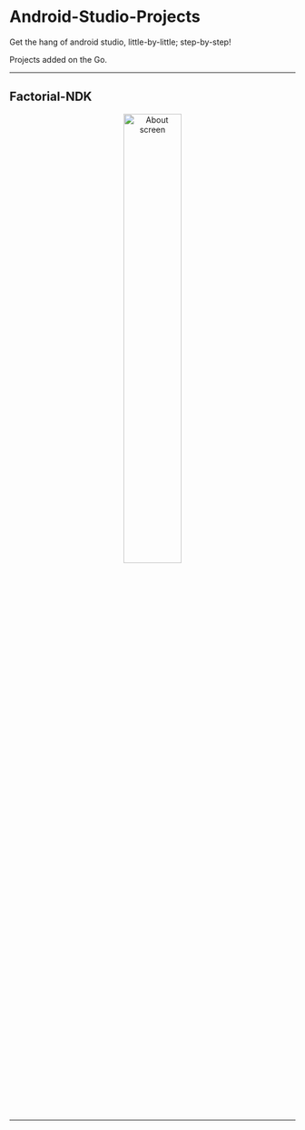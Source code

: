 # Android-Studio-Projects
Get the hang of android studio, little-by-little; step-by-step!

Projects added on the Go.

---
## Factorial-NDK
<div align="center">
        <img width="45%" src="https://cloud.githubusercontent.com/assets/26147894/25128142/37b39be8-2456-11e7-88b6-2c16e3144f82.png" alt="About screen" title="About screen"</img>
</div>

---
